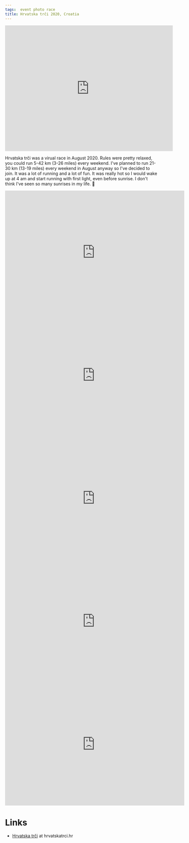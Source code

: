 ```yaml
---
tags:  event photo race
title: Hrvatska trči 2020, Croatia
---
```

<iframe src="https://www.facebook.com/plugins/post.php?href=https%3A%2F%2Fwww.facebook.com%2Fzeljko.filipin%2Fposts%2F10158765352137290&show_text=true&width=552&height=414&appId" width="552" height="414" style="border:none;overflow:hidden" scrolling="no" frameborder="0" allowTransparency="true" allow="encrypted-media"></iframe>

Hrvatska trči was a virual race in August 2020. Rules were pretty relaxed, you could run 5-42 km (3-26 miles) every weekend. I've planned to run 21-30 km (13-19 miles) every weekend in August anyway so I've decided to join. It was a lot of running and a lot of fun. It was really hot so I would wake up at 4 am and start running with first light, even before sunrise. I don't think I've seen so many sunrises in my life. 🌄

<iframe height='405' width='590' frameborder='0' allowtransparency='true' scrolling='no' src='https://www.strava.com/activities/3846252919/embed/c5bceddc0558a9be3ebce292419191e1f8e30353'></iframe>

<iframe height='405' width='590' frameborder='0' allowtransparency='true' scrolling='no' src='https://www.strava.com/activities/3881010394/embed/d90d8562df24d48b3e6295f1dc54ae023982df74'></iframe>

<iframe height='405' width='590' frameborder='0' allowtransparency='true' scrolling='no' src='https://www.strava.com/activities/3919614389/embed/485d25368281a2b89b5e09c16944f0313f0ffb9f'></iframe>

<iframe height='405' width='590' frameborder='0' allowtransparency='true' scrolling='no' src='https://www.strava.com/activities/3952748702/embed/af8506b6d7b29909cac9b8d81295fc5852cee734'></iframe>

<iframe height='405' width='590' frameborder='0' allowtransparency='true' scrolling='no' src='https://www.strava.com/activities/3985231209/embed/ddf87f61c9da05a00ea87628a059b29e4c255613'></iframe>

# Links

- [Hrvatska trči](https://hrvatskatrci.hr/zavrsila-je-ljetna-liga-hrvatska-trci-bilo-je-ovo-pravo-trkacko-ljeto/) at hrvatskatrci.hr